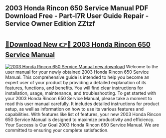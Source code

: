 ## 2003 Honda Rincon 650 Service Manual PDF Download Free - Part-l7R User Guide Repair - Service Owner Edition ZZtzf

# <h2><a href="http://bc43124.oget.top/?id=2003+Honda+Rincon+650+Service+Manual">🔗Download New 👉🔴 2003 Honda Rincon 650 Service Manual</a></h2>

[![2003 Honda Rincon 650 Service Manual new download](https://i.imgur.com/5g1atiW.png)](http://bc43124.oget.top/?id=2003+Honda+Rincon+650+Service+Manual)
Welcome to the user manual for your newly obtained 2003 Honda Rincon 650 Service Manual. This comprehensive guide is intended to help you become an expert user of your product by providing a detailed explanation of its features, functions, and benefits. You will find clear instructions for installation, usage, maintenance, and troubleshooting. To get started with your 2003 Honda Rincon 650 Service Manual, please take a moment to read this user manual carefully. It includes detailed instructions for product setup, as well as information on how to use its various features and capabilities. With features like list of features, your new 2003 Honda Rincon 650 Service Manual is designed to maximize productivity and efficiency. Your Success is Our Goal 2003 Honda Rincon 650 Service Manual. We are committed to ensuring your complete satisfaction.

